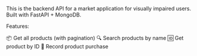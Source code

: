 This is the backend API for a market application for visually impaired users.
Built with FastAPI + MongoDB.

Features:

📦 Get all products (with pagination)
🔍 Search products by name
🆔 Get product by ID
🛒 Record product purchase
